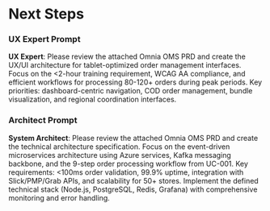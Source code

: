 # Next Steps

### UX Expert Prompt

**UX Expert**: Please review the attached Omnia OMS PRD and create the UX/UI architecture for tablet-optimized order management interfaces. Focus on the <2-hour training requirement, WCAG AA compliance, and efficient workflows for processing 80-120+ orders during peak periods. Key priorities: dashboard-centric navigation, COD order management, bundle visualization, and regional coordination interfaces.

### Architect Prompt  

**System Architect**: Please review the attached Omnia OMS PRD and create the technical architecture specification. Focus on the event-driven microservices architecture using Azure services, Kafka messaging backbone, and the 9-step order processing workflow from UC-001. Key requirements: <100ms order validation, 99.9% uptime, integration with Slick/PMP/Grab APIs, and scalability for 50+ stores. Implement the defined technical stack (Node.js, PostgreSQL, Redis, Grafana) with comprehensive monitoring and error handling.